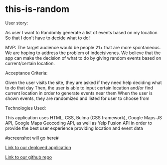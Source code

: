 # this-is-random

User story:

As user I want to 
Randomly generate a list of events based on my location 
So that I don't have to decide what to do!

MVP:
The target audience would be people 21+ that are more spontaneous.
We are hoping to address the problem of indecisivenes.
We believe that the app can make the decision of what to do by giving random events based on current/certain location.

Acceptance Criteria:

Given the user visits the site, they are asked if they need help deciding what to do that day
Then, the user is able to input certain location and/or find current location in order to generate events near them
When the user is shown events, they are randomized and listed for user to choose from

Technologies Used: 

This application uses HTML, CSS, Bulma (CSS framework), Google Maps JS API, Google Maps Geocoding API, as well as Yelp Fusion API in order to provide the best user experience providing location and event data

#screenshot will go here#

[Link to our deployed application](https://rzaramba.github.io/this-is-random/)

[Link to our github repo](https://github.com/rzaramba/this-is-random)